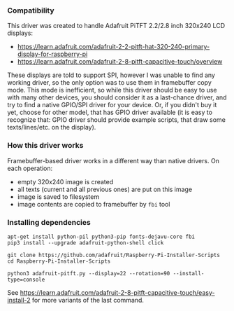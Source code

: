 ### Compatibility

This driver was created to handle Adafruit PiTFT 2.2/2.8 inch 320x240 LCD displays:

- https://learn.adafruit.com/adafruit-2-2-pitft-hat-320-240-primary-display-for-raspberry-pi
- https://learn.adafruit.com/adafruit-2-8-pitft-capacitive-touch/overview

These displays are told to support SPI, however I was unable to find any working driver, so the only option was to use them in framebuffer copy mode.
This mode is inefficient, so while this driver should be easy to use with many other devices, you should consider it as a last-chance driver, and try to find
a native GPIO/SPI driver for your device. Or, if you didn't buy it yet, choose for other model, that has GPIO driver available (it is easy to recognize that:
GPIO driver should provide example scripts, that draw some texts/lines/etc. on the display).


### How this driver works

Framebuffer-based driver works in a different way than native drivers. On each operation:

- empty 320x240 image is created
- all texts (current and all previous ones) are put on this image
- image is saved to filesystem
- image contents are copied to framebuffer by `fbi` tool


### Installing dependencies

```
apt-get install python-pil python3-pip fonts-dejavu-core fbi
pip3 install --upgrade adafruit-python-shell click

git clone https://github.com/adafruit/Raspberry-Pi-Installer-Scripts
cd Raspberry-Pi-Installer-Scripts

python3 adafruit-pitft.py --display=22 --rotation=90 --install-type=console
```

See https://learn.adafruit.com/adafruit-2-8-pitft-capacitive-touch/easy-install-2 for more variants of the last command.
